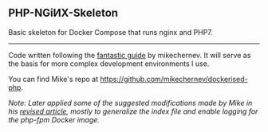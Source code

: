 ## PHP-NGiИX-Skeleton
Basic skeleton for Docker Compose that runs nginx and PHP7.

------

Code written following the [fantastic guide](http://geekyplatypus.com/dockerise-your-php-application-with-nginx-and-php7-fpm) by mikechernev. It will serve as the basis for more complex development environments I use. 

You can find Mike's repo at https://github.com/mikechernev/dockerised-php.

_Note: Later applied some of the suggested modifications made by Mike in his [revised article](http://geekyplatypus.com/making-your-dockerised-php-application-even-better/), mostly to generalize the index file and enable logging for the php-fpm Docker image._ 
